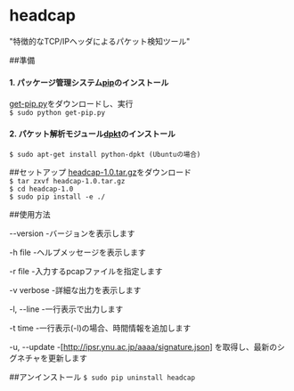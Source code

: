 # headcap
"特徴的なTCP/IPヘッダによるパケット検知ツール"

##準備
#### 1. パッケージ管理システム[pip](https://pip.pypa.io/en/latest/index.html)のインストール
[get-pip.py](https://bootstrap.pypa.io/get-pip.py)をダウンロードし、実行  
```$ sudo python get-pip.py```
#### 2. パケット解析モジュール[dpkt](https://code.google.com/p/dpkt/)のインストール
```$ sudo apt-get install python-dpkt (Ubuntuの場合)```

##セットアップ
[headcap-1.0.tar.gz](http://ipsr.ynu.ac.jp/aaaa/headcap-1.0.tar.gz)をダウンロード  
```$ tar zxvf headcap-1.0.tar.gz```  
```$ cd headcap-1.0```  
```$ sudo pip install -e ./```  

##使用方法

  --version   -バージョンを表示します 

  -h file   -ヘルプメッセージを表示します 
  
  -r file   -入力するpcapファイルを指定します
  
  -v verbose   -詳細な出力を表示します
  
  -l, --line   -一行表示で出力します

  -t time   -一行表示(-l)の場合、時間情報を追加します
  
  -u, --update   -[http://ipsr.ynu.ac.jp/aaaa/signature.json] を取得し、最新のシグネチャを更新します

##アンインストール
```$ sudo pip uninstall headcap```


